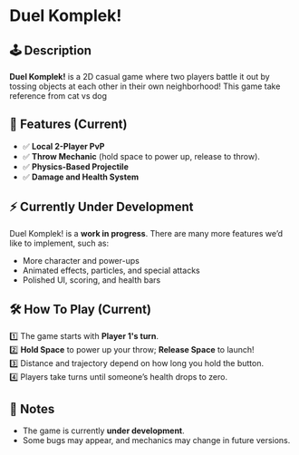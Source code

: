 # Duel Komplek!



## 🕹 Description

**Duel Komplek!** is a 2D casual game where two players battle it out by tossing objects at each other in their own neighborhood! This game take reference from cat vs dog

## 🚀 Features (Current)

- ✅ **Local 2-Player PvP**
- ✅ **Throw Mechanic** (hold space to power up, release to throw).
- ✅ **Physics-Based Projectile**
- ✅ **Damage and Health System**

## ⚡ Currently Under Development

Duel Komplek! is a **work in progress**. There are many more features we’d like to implement, such as:

- More character and power-ups
- Animated effects, particles, and special attacks
- Polished UI, scoring, and health bars

## 🛠 How To Play (Current)

1️⃣ The game starts with **Player 1's turn**.  
2️⃣ **Hold Space** to power up your throw; **Release Space** to launch!  
3️⃣ Distance and trajectory depend on how long you hold the button.  
4️⃣ Players take turns until someone’s health drops to zero.  

## 📝 Notes

- The game is currently **under development**.  
- Some bugs may appear, and mechanics may change in future versions.  
